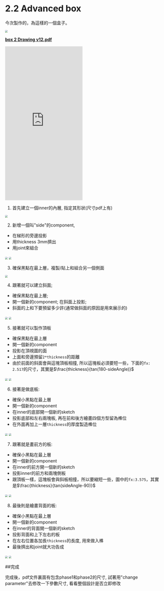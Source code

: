 # 2.2 Advanced box

今次製作的，為這樣的一個盒子。

<img src="3333.gif" style="zoom:50%;" />



<b><a href="box_2_Drawing_v12.pdf" target="_blank">box 2 Drawing v12.pdf</a></b>



<iframe width=50% height = 500 src="https://www.youtube.com/embed/kjJeNhulm70" title="YouTube video player" frameborder="0" allow="accelerometer; autoplay; clipboard-write; encrypted-media; gyroscope; picture-in-picture" allowfullscreen></iframe>

1. 首先建立一個inner的內層, 指定其形狀(尺寸pdf上有)

<img src="20210202122910.png" style="zoom:50%;"/>

2. 新增一個叫"side"的component,

- 在梯形的旁邊投影
- 用thickness 3mm擠出
- 用joint來組合

<img src="_20210202_122947.png" style="zoom:50%;" />

<img src="_20210202123015.png" style="zoom:50%;" />

3. 確保黑點在最上層，複製/貼上和組合另一個側面

<img src="_20210202_123036.png" style="zoom:50%;" />

4. 跟著就可以建立斜面;      

- 確保黑點在最上層;
- 開一個新的component; 在斜面上投影;
- 斜面的上和下要預留多少許(通常做斜面的原因是用來展示的)

<img src="_20210202_123123.png" style="zoom:50%;" />

<img src="_20210202_123153.png" style="zoom:50%;" />

5. 接著就可以製作頂板

- 確保黑點在最上層
- 開一個新的component
- 投影在頂視圖的面
- 上面和旁邊預留`2*thickness`的距離
- 由於前面的斜面會與這塊頂板相撞, 所以這塊板必須要短一些，下面的`fx: 2.517`的尺寸，其實是$\frac{thickness}{tan(180-sideAngle)}$

<img src="_20210202_123238.png" style="zoom:50%;" />

<img src="_20210202_123315.png" style="zoom:50%;" />

6.  接著是做底板:

- 確保小黑點在最上層
- 開一個新的component
- 在inner的底部開一個新的sketch
- 投影底部和左右兩塊板, 再在前和後方繪畫四個方型留為榫位
- 在外面再加上一層`thickness`的厚度製造榫位

<img src="_20210202_140305.png" style="zoom:50%;" />

<img src="_20210202_140343.png" style="zoom:50%;" />

7.  跟著就是畫前方的板:

- 確保小黑點在最上層
- 開一個新的component
- 在inner的前方開一個新的sketch
- 投影inner的前方和兩塊側板
- 跟頂板一樣，這塊板會與斜板相撞，所以要縮短一些，圖中的`fx:3.575`，其實是$\frac{thickness}{tan(sideAngle-90)}$

<img src="_20210202_140437.png" style="zoom:50%;" />

<img src="_20210202_140510.png" style="zoom:50%;" />

8.  最後則是繪畫背面的板:

- 確保小黑點在最上層
- 開一個新的component
- 在inner的背面開一個新的sketch
- 投影背面和上下左右的板
- 在左右位置各加長`thickness`的長度, 用來做入榫
- 最後擠出和joint就大功告成

<img src="_20210202_141525.png" style="zoom:50%;" />

<img src="_20210202_141601.png" style="zoom:50%;" />

##完成

完成後，pdf文件裏面有包含phase1和phase2的尺寸, 試著用"change parameter"去修改一下參數尺寸, 看看整個設計是否立即修改
